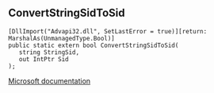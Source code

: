 ## ConvertStringSidToSid

```
[DllImport("Advapi32.dll", SetLastError = true)][return: MarshalAs(UnmanagedType.Bool)]
public static extern bool ConvertStringSidToSid(
   string StringSid,
   out IntPtr Sid
);
```

[Microsoft documentation](TODO)
